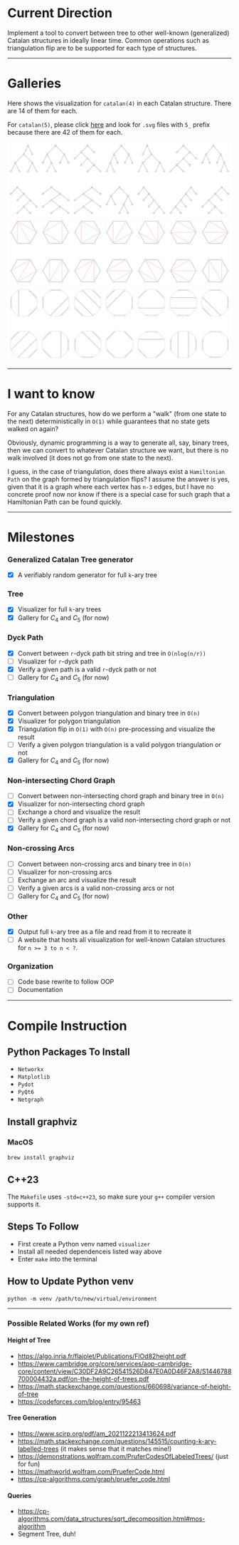 # Current Direction
Implement a tool to convert between tree to other well-known (generalized) Catalan structures in ideally linear time. Common operations such as triangulation flip are to be supported for each type of structures.

---
# Galleries
Here shows the visualization for `catalan(4)` in each Catalan structure. There are 14 of them for each. 

For `catalan(5)`, please click [here](galleries) and look for `.svg` files with `5_` prefix because there are 42 of them for each.

![](galleries/tree.svg)
![](galleries/poly.svg)
![](galleries/chords.svg)

---
# I want to know
For any Catalan structures, how do we perform a "walk" (from one state to the next) deterministically in `O(1)` while guarantees that no state gets walked on again?

Obviously, dynamic programming is a way to generate all, say, binary trees, then we can convert to whatever Catalan structure we want, but there is no walk involved (it does not go from one state to the next).

I guess, in the case of triangulation, does there always exist a `Hamiltonian Path` on the graph formed by triangulation flips? I assume the answer is yes, given that it is a graph where each vertex has `n-3` edges, but I have no concrete proof now nor know if there is a special case for such graph that a Hamiltonian Path can be found quickly.

---
# Milestones
### Generalized Catalan Tree generator
- [x] A verifiably random generator for full `k`-ary tree

### Tree
- [x] Visualizer for full `k`-ary trees
- [x] Gallery for $C_4$ and $C_5$ (for now)

### Dyck Path
- [x] Convert between `r`-dyck path bit string and tree in `O(nlog(n/r))`
- [ ] Visualizer for `r`-dyck path
- [x] Verify a given path is a valid `r`-dyck path or not
- [ ] Gallery for $C_4$ and $C_5$ (for now)

### Triangulation
- [x] Convert between polygon triangulation and binary tree in `O(n)`
- [x] Visualizer for polygon triangulation
- [x] Triangulation flip in `O(1)` with `O(n)` pre-processing and visualize the result
- [ ] Verify a given polygon triangulation is a valid polygon triangulation or not
- [x] Gallery for $C_4$ and $C_5$ (for now)

### Non-intersecting Chord Graph
- [ ] Convert between non-intersecting chord graph and binary tree in `O(n)`
- [x] Visualizer for non-intersecting chord graph
- [ ] Exchange a chord and visualize the result
- [ ] Verify a given chord graph is a valid non-intersecting chord graph or not
- [x] Gallery for $C_4$ and $C_5$ (for now)

### Non-crossing Arcs
- [ ] Convert between non-crossing arcs and binary tree in `O(n)`
- [ ] Visualizer for non-crossing arcs 
- [ ] Exchange an arc and visualize the result
- [ ] Verify a given arcs is a valid non-crossing arcs or not
- [ ] Gallery for $C_4$ and $C_5$ (for now)

### Other
- [x] Output full `k`-ary tree as a file and read from it to recreate it
- [ ] A website that hosts all visualization for well-known Catalan structures for `n >= 3 to n < ?`.

### Organization
- [ ] Code base rewrite to follow OOP
- [ ] Documentation

---
# Compile Instruction
## Python Packages To Install
- `Networkx`
- `Matplotlib`
- `Pydot`
- `PyQt6`
- `Netgraph`

## Install graphviz
### MacOS
```
brew install graphviz
```

## C++23
The `Makefile` uses `-std=c++23`, so make sure your `g++` compiler version supports it.

## Steps To Follow
- First create a Python venv named `visualizer` 
- Install all needed dependenceis listed way above
- Enter `make` into the terminal

## How to Update Python venv
```
python -m venv /path/to/new/virtual/environment
```

----
### Possible Related Works (for my own ref)
#### Height of Tree
- https://algo.inria.fr/flajolet/Publications/FlOd82height.pdf
- https://www.cambridge.org/core/services/aop-cambridge-core/content/view/C30DF2A9C26541526D847E0A0D46F2A8/S1446788700004432a.pdf/on-the-height-of-trees.pdf
- https://math.stackexchange.com/questions/660698/variance-of-height-of-tree
- https://codeforces.com/blog/entry/95463
#### Tree Generation
- https://www.scirp.org/pdf/am_2021122213413624.pdf
- https://math.stackexchange.com/questions/145515/counting-k-ary-labelled-trees (it makes sense that it matches mine!)
- https://demonstrations.wolfram.com/PruferCodesOfLabeledTrees/ (just for fun)
- https://mathworld.wolfram.com/PrueferCode.html
- https://cp-algorithms.com/graph/pruefer_code.html
#### Queries
- https://cp-algorithms.com/data_structures/sqrt_decomposition.html#mos-algorithm
- Segment Tree, duh!
